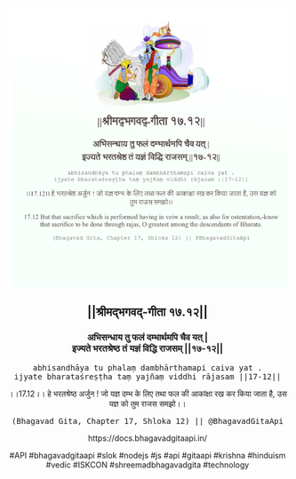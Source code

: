 <img src="../../asset/BG_17_12.png"/>
<center><h2>||श्रीमद्‍भगवद्‍-गीता १७.१२||</h2>
<h3>अभिसन्धाय तु फलं दम्भार्थमपि चैव यत् |<br/>इज्यते भरतश्रेष्ठ तं यज्ञं विद्धि राजसम् ||१७-१२||</h3>
<pre>abhisandhāya tu phalaṃ dambhārthamapi caiva yat .<br/>ijyate bharataśreṣṭha taṃ yajñaṃ viddhi rājasam ||17-12||</pre>
<p>।।17.12।। हे भरतश्रेष्ठ अर्जुन ! जो यज्ञ दम्भ के लिए तथा फल की आकांक्षा रख कर किया जाता है, उस यज्ञ को तुम राजस समझो।।</p>
<pre>(Bhagavad Gita, Chapter 17, Shloka 12) || @BhagavadGitaApi</pre><p>https://docs.bhagavadgitaapi.in/</p><p>#API #bhagavadgitaapi #slok #nodejs #js #api #gitaapi #krishna #hinduism #vedic #ISKCON #shreemadbhagavadgita #technology</p></center>